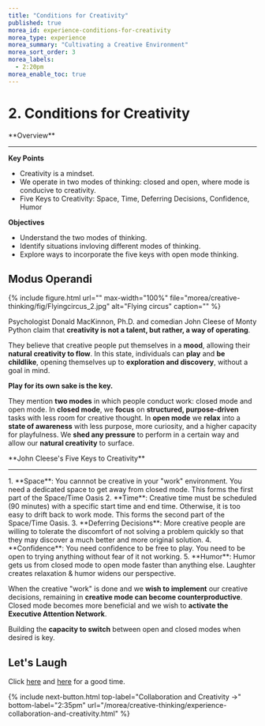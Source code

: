 ```yaml
---
title: "Conditions for Creativity"
published: true
morea_id: experience-conditions-for-creativity
morea_type: experience
morea_summary: "Cultivating a Creative Environment"
morea_sort_order: 3
morea_labels:
  - 2:20pm
morea_enable_toc: true
---
```


# 2. Conditions for Creativity

<div class="alert alert-success mt-3" role="alert" markdown="1">
<i class="fa-solid fa-globe fa-xl"></i> **Overview**
<hr/>

**Key Points**
  * Creativity is a mindset.
  * We operate in two modes of thinking: closed and open, where mode is conducive to creativity.
  * Five Keys to Creativity: Space, Time, Deferring Decisions, Confidence, Humor

**Objectives**
  * Understand the two modes of thinking.
  * Identify situations invloving different modes of thinking.
  * Explore ways to incorporate the five keys with open mode thinking.
</div>


## Modus Operandi

{% include figure.html url="" max-width="100%" file="morea/creative-thinking/fig/Flyingcircus_2.jpg" alt="Flying circus" caption="" %}


Psychologist Donald MacKinnon, Ph.D. and comedian John Cleese of Monty Python claim that **creativity is not a talent, but rather, a way of operating**.

They believe that creative people put themselves in a **mood**, allowing their **natural creativity to flow**. In this state, individuals can **play** and **be childlike**, opening themselves up to **exploration and discovery**, without a goal in mind.

**Play for its own sake is the key.**

They mention **two modes** in which people conduct work: closed mode and open mode. In **closed mode**, we **focus** on **structured, purpose-driven** tasks with less room for creative thought. In **open mode** we **relax** into a **state of awareness** with less purpose, more curiosity, and a higher capacity for playfulness. We **shed any pressure** to perform in a certain way and allow our **natural creativity** to surface.


<div class="alert alert-info" role="alert" markdown="1">
<i class="fa-solid fa-face-laugh-squint fa-xl"></i> **John Cleese's Five Keys to Creativity**
<hr/>
1. **Space**: You cannnot be creative in your "work" environment. You need a dedicated space to get away from closed mode. This forms the first part of the Space/Time Oasis
2. **Time**: Creative time must be scheduled (90 minutes) with a specific start time and end time. Otherwise, it is too easy to drift back to work mode. This forms the second part of the Space/Time Oasis.
3. **Deferring Decisions**: More creative people are willing to tolerate the discomfort of not solving a problem quickly so that they may discover a much better and more original solution.
4. **Confidence**: You need confidence to be free to play.  You need to be open to trying anything without fear of it not working.
5. **Humor**: Humor gets us from closed mode to open mode faster than anything else. Laughter creates relaxation & humor widens our perspective.

</div>

When the creative "work" is done and we **wish to implement** our creative decisions, remaining in **creative mode can become counterproductive**. Closed mode becomes more beneficial and we wish to **activate the Executive Attention Network**.

Building the **capacity to switch** between open and closed modes when desired is key.

## Let's Laugh

Click [here](https://www.craiyon.com/) and [here](https://randomwordgenerator.com/picture.php) for a good time.

{% include next-button.html
  top-label="Collaboration and Creativity ->"
  bottom-label="2:35pm"
  url="/morea/creative-thinking/experience-collaboration-and-creativity.html" %}
